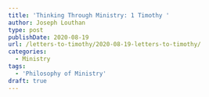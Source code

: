 ```yaml
---
title: 'Thinking Through Ministry: 1 Timothy '
author: Joseph Louthan
type: post
publishDate: 2020-08-19
url: /letters-to-timothy/2020-08-19-letters-to-timothy/
categories:
  - Ministry
tags:
  - 'Philosophy of Ministry'
draft: true
---
```

